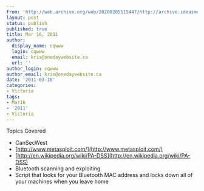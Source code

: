 ```yaml
---
from: 'http://web.archive.org/web/20200205115447/http://archive.ideasmeetings.org/wiki/Mar16,2011'
layout: post
status: publish
published: true
title: Mar 16, 2011
author:
  display_name: cqwww
  login: cqwww
  email: kris@onedaywebsite.ca
  url: ''
author_login: cqwww
author_email: kris@onedaywebsite.ca
date: '2011-03-16'
categories:
- Victoria
tags:
- Mar16
- '2011'
- Victoria
---
```


Topics Covered

* CanSecWest
* [http://www.metasploit.com/](http://www.metasploit.com/)
* [http://en.wikipedia.org/wiki/PA-DSS](http://en.wikipedia.org/wiki/PA-DSS)
* Bluetooth scanning and exploiting
* Script that looks for your Bluetooth MAC address and locks down all of your machines when you leave home
